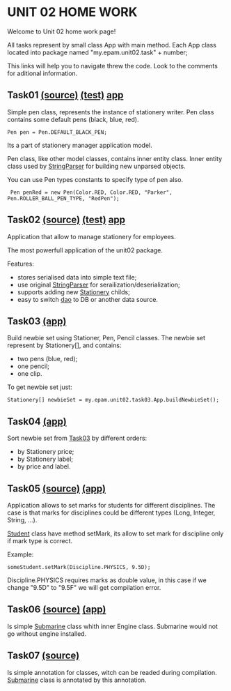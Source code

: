 UNIT 02 HOME WORK
=================

Welcome to Unit 02 home work page!

All tasks represent by small class App with main method.
Each App class located into package named "my.epam.unit02.task" + number;

This links will help you to navigate threw the code.
Look to the comments for aditional information.

Task01 [(source)](https://github.com/MuH3gPaB/epam_courses/blob/master/UNIT02/src/main/java/my/epam/stationery/model/Pen.java) [(test)](https://github.com/MuH3gPaB/epam_courses/blob/master/UNIT02/src/test/java/my/epam/stationery/model/PenTest.java) [app](https://github.com/MuH3gPaB/epam_courses/blob/master/UNIT02/src/main/java/my/epam/unit02/task01/App.java)
------------------------------------------------------------------------------------------------------------------------------------------------------------------------------------------------------------------------------------------------------------------------------------------------------------------------------------------------------------------------
Simple pen class, represents the instance of stationery writer.
Pen class contains some default pens (black, blue, red).

    Pen pen = Pen.DEFAULT_BLACK_PEN;

Its a part of stationery manager application model.

Pen class, like other model classes, contains inner entity class.
Inner entity class used by [StringParser]() for building new unparsed objects.

You can use Pen types constants to specify type of pen also.

     Pen penRed = new Pen(Color.RED, Color.RED, "Parker", Pen.ROLLER_BALL_PEN_TYPE, "RedPen");

Task02 [(source)](https://github.com/MuH3gPaB/epam_courses/tree/master/UNIT02/src/main/java/my/epam/stationery) [(test)](https://github.com/MuH3gPaB/epam_courses/tree/master/UNIT02/src/test/java/my/epam/stationery) [app](https://github.com/MuH3gPaB/epam_courses/blob/master/UNIT02/src/main/java/my/epam/unit02/task02/App.java)
--------------------------------------------------------------------------------------------------------------------------------------------------------------------------------------------------------------------------------------------------------------------------------------------------------------------------------------
Application that allow to manage stationery for employees.

The most powerfull application of the unit02 package.

Features:
- stores serialised data into simple text file;
- use original [StringParser]() for serailization/deserialization;
- supports adding new [Stationery]() childs;
- easy to switch [dao]() to DB or another data source.

Task03 [(app)](https://github.com/MuH3gPaB/epam_courses/blob/master/UNIT02/src/main/java/my/epam/unit02/task03/App.java)
---------------
Build newbie set using Stationer, Pen, Pencil classes.
The newbie set represent by Stationery[], and contains:
- two pens (blue, red);
- one pencil;
- one clip.

To get newbie set just:

    Stationery[] newbieSet = my.epam.unit02.task03.App.buildNewbieSet();

Task04 [(app)](https://github.com/MuH3gPaB/epam_courses/blob/master/UNIT02/src/main/java/my/epam/unit02/task04/App.java)
----------------------------------------
Sort newbie set from [Task03]() by different orders:
- by Stationery price;
- by Stationery label;
- by price and label.

Task05 [(source)](https://github.com/MuH3gPaB/epam_courses/tree/master/UNIT02/src/main/java/my/epam/unit02/task05) [(app)](https://github.com/MuH3gPaB/epam_courses/blob/master/UNIT02/src/main/java/my/epam/unit02/task05/App.java)
----------------------------------------
Application allows to set marks for students for different disciplines.
The case is that marks for disciplines
could be different types (Long, Integer, String, ...).

[Student]() class have method setMark, its allow to set mark for discipline
only if mark type is correct.

Example:

    someStudent.setMark(Discipline.PHYSICS, 9.5D);

Discipline.PHYSICS requires marks as double value, in this case
if we change "9.5D" to "9.5F" we will get compilation error.

Task06 [(source)](https://github.com/MuH3gPaB/epam_courses/tree/master/UNIT02/src/main/java/my/epam/unit02/task06) [(app)](https://github.com/MuH3gPaB/epam_courses/blob/master/UNIT02/src/main/java/my/epam/unit02/task06/App.java)
----------------------------------------
Is simple [Submarine]() class whith inner Engine class.
Submarine would not go without engine installed.

Task07 [(source)](https://github.com/MuH3gPaB/epam_courses/blob/master/UNIT02/src/main/java/my/epam/unit02/task07/Unit02.java)
----------------------------------------
Is simple annotation for classes, witch can be readed
during compilation.
[Submarine]() class is annotated by this annotation.







